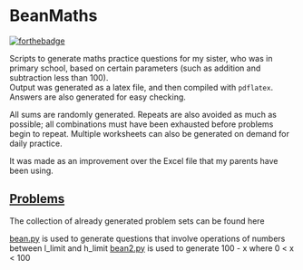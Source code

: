 # BeanMaths

[![forthebadge](https://forthebadge.com/images/badges/made-with-python.svg)](https://forthebadge.com)

Scripts to generate maths practice questions for my sister, who was in primary school, based on certain parameters (such as addition and subtraction less than 100). <br>
Output was generated as a latex file, and then compiled with `pdflatex`. Answers are also generated for easy checking.

All sums are randomly generated. Repeats are also avoided as much as possible; all combinations must have been exhausted before problems begin to repeat. Multiple worksheets can also be generated on demand for daily practice.

It was made as an improvement over the Excel file that my parents have been using.

## [Problems](/sunjerry019/RandomCodes/tree/master/BeanMaths/problems)

The collection of already generated problem sets can be found here

[bean.py](/sunjerry019/RandomCodes/blob/master/BeanMaths/bean.py) is used to generate questions that involve operations of numbers between l_limit and h_limit
[bean2.py](/sunjerry019/RandomCodes/blob/master/BeanMaths/bean2.py) is used to generate 100 - x where 0 < x < 100
